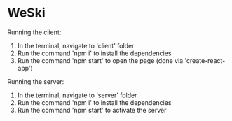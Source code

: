 # WeSki

Running the client:
1. In the terminal, navigate to 'client' folder
2. Run the command 'npm i' to install the dependencies
3. Run the command 'npm start' to open the page (done via 'create-react-app')

Running the server:
1. In the terminal, navigate to 'server' folder
2. Run the command 'npm i' to install the dependencies
3. Run the command 'npm start' to activate the server
